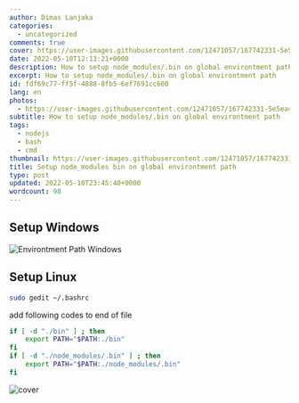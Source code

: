 ```yaml
---
author: Dimas Lanjaka
categories:
  - uncategorized
comments: true
cover: https://user-images.githubusercontent.com/12471057/167742331-5e5ea481-cbfc-4a9a-87fd-7b404b16a4dc.png
date: 2022-05-10T12:13:21+0000
description: How to setup node_modules/.bin on global environtment path
excerpt: How to setup node_modules/.bin on global environtment path
id: fdf69c77-ff5f-4888-8fb5-6ef7691cc600
lang: en
photos:
  - https://user-images.githubusercontent.com/12471057/167742331-5e5ea481-cbfc-4a9a-87fd-7b404b16a4dc.png
subtitle: How to setup node_modules/.bin on global environtment path
tags:
  - nodejs
  - bash
  - cmd
thumbnail: https://user-images.githubusercontent.com/12471057/167742331-5e5ea481-cbfc-4a9a-87fd-7b404b16a4dc.png
title: Setup node_modules bin on global environtment path
type: post
updated: 2022-05-10T23:45:40+0000
wordcount: 98
---
```


## Setup Windows
![Environtment Path Windows](https://user-images.githubusercontent.com/12471057/167625486-8ba5d865-b3e5-4cec-bdb5-6c335ff5b2d6.png)

## Setup Linux
```bash
sudo gedit ~/.bashrc
```
add following codes to end of file
```bash
if [ -d "./bin" ] ; then
    export PATH="$PATH:./bin"
fi
if [ -d "./node_modules/.bin" ] ; then
    export PATH="$PATH:./node_modules/.bin"
fi
```

![cover](https://user-images.githubusercontent.com/12471057/167742331-5e5ea481-cbfc-4a9a-87fd-7b404b16a4dc.png)
